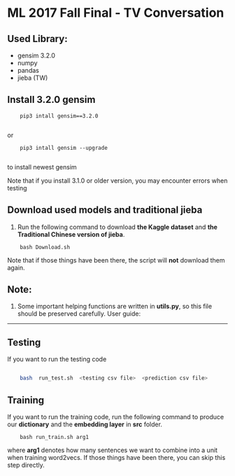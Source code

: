 ML 2017 Fall Final - TV Conversation
========================

Used Library:
------------------------

- gensim 3.2.0
- numpy
- pandas
- jieba (TW)

## Install 3.2.0 gensim 

```
    pip3 intall gensim==3.2.0
    
```
or
```
    pip3 intall gensim --upgrade
    
```
to install newest gensim 

Note that if you install 3.1.0 or older version, you may encounter errors when testing


## Download used models and traditional jieba


1. Run the following command to download **the Kaggle dataset** and **the Traditional Chinese version of jieba**.

```
    bash Download.sh
```

Note that if those things have been there, the script will **not** download them again.
 
Note:
------------------------
1. Some important helping functions are written in **utils.py**, so this file should be preserved carefully.
User guide:
------------------------

## Testing
If you want to run the testing code

```bash

    bash  run_test.sh  <testing csv file>  <prediction csv file>

```

## Training

If you want to run the training code, run the following command to produce our **dictionary** and the **embedding layer** in **src** folder.

```
    bash run_train.sh arg1

```

where **arg1** denotes how many sentences we want to combine into a unit when training word2vecs. If those things have been there, you can skip this step directly.




